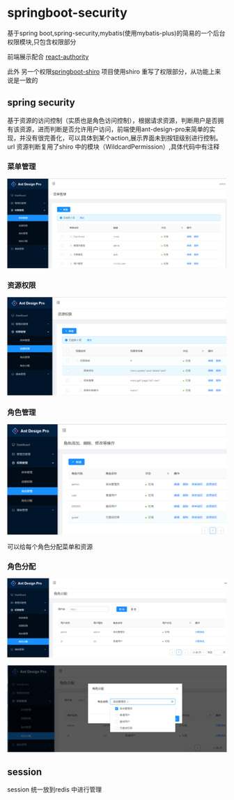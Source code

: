 # springboot-security

基于spring boot,spring-security,mybatis(使用mybatis-plus)的简易的一个后台权限模块,只包含权限部分

前端展示配合 [react-authority](https://github.com/ztgreat/react-authority)

此外 另一个权限[springboot-shiro](https://github.com/ztgreat/springboot-shiro) 项目使用shiro 重写了权限部分，从功能上来说是一致的

## spring security

基于资源的访问控制（实质也是角色访问控制），根据请求资源，判断用户是否拥有该资源，进而判断是否允许用户访问，前端使用ant-design-pro来简单的实现，并没有很完善化，可以具体到某个action,展示界面未到按钮级别进行控制。
url 资源判断复用了shiro 中的模块（WildcardPermission）,具体代码中有注释


### 菜单管理

![菜单管理](./pics/菜单管理.png)



### 资源权限

![资源权限](./pics/资源权限.png)



### 角色管理

![角色管理](./pics/角色管理.png)

可以给每个角色分配菜单和资源

### 角色分配

![角色分配](./pics/角色分配.png)



![角色分配2](./pics/角色分配2.png)

## session

session 统一放到redis 中进行管理

